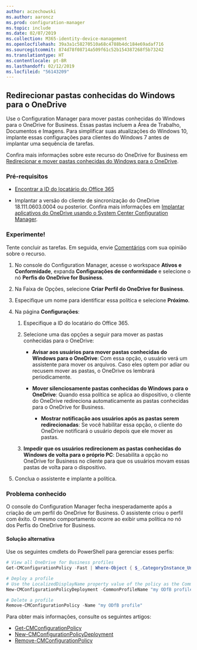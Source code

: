```yaml
---
author: aczechowski
ms.author: aaroncz
ms.prod: configuration-manager
ms.topic: include
ms.date: 02/07/2019
ms.collection: M365-identity-device-management
ms.openlocfilehash: 39a3a1c58270510a68c4788b4dc184e69adaf716
ms.sourcegitcommit: 874d78f08714a509f61c52b154387268f5b73242
ms.translationtype: HT
ms.contentlocale: pt-BR
ms.lasthandoff: 02/12/2019
ms.locfileid: "56143209"
---
```

## <a name="bkmk_odfb"></a> Redirecionar pastas conhecidas do Windows para o OneDrive
<!--3556021-->

Use o Configuration Manager para mover pastas conhecidas do Windows para o OneDrive for Business. Essas pastas incluem a Área de Trabalho, Documentos e Imagens. Para simplificar suas atualizações do Windows 10, implante essas configurações para clientes do Windows 7 antes de implantar uma sequência de tarefas. 

Confira mais informações sobre este recurso do OneDrive for Business em [Redirecionar e mover pastas conhecidas do Windows para o OneDrive](https://docs.microsoft.com/onedrive/redirect-known-folders).


### <a name="prerequisites"></a>Pré-requisitos

- [Encontrar a ID do locatário do Office 365](https://docs.microsoft.com/onedrive/find-your-office-365-tenant-id)  

- Implantar a versão do cliente de sincronização do OneDrive 18.111.0603.0004 ou posterior. Confira mais informações em [Implantar aplicativos do OneDrive usando o System Center Configuration Manager](https://docs.microsoft.com/onedrive/deploy-on-windows).  


### <a name="try-it-out"></a>Experimente!

Tente concluir as tarefas. Em seguida, envie [Comentários](/sccm/core/understand/find-help#product-feedback) com sua opinião sobre o recurso.

1. No console do Configuration Manager, acesse o workspace **Ativos e Conformidade**, expanda **Configurações de conformidade** e selecione o nó **Perfis do OneDrive for Business**.  

2. Na Faixa de Opções, selecione **Criar Perfil do OneDrive for Business**.  

3. Especifique um nome para identificar essa política e selecione **Próximo**.  

4. Na página **Configurações**:

    1. Especifique a ID do locatário do Office 365.  

    2. Selecione uma das opções a seguir para mover as pastas conhecidas para o OneDrive:  

        - **Avisar aos usuários para mover pastas conhecidas do Windows para o OneDrive**: Com essa opção, o usuário verá um assistente para mover os arquivos. Caso eles optem por adiar ou recusem mover as pastas, o OneDrive os lembrará periodicamente.  

        - **Mover silenciosamente pastas conhecidas do Windows para o OneDrive**: Quando essa política se aplica ao dispositivo, o cliente do OneDrive redireciona automaticamente as pastas conhecidas para o OneDrive for Business.  

            - **Mostrar notificação aos usuários após as pastas serem redirecionadas**: Se você habilitar essa opção, o cliente do OneDrive notificará o usuário depois que ele mover as pastas.  

    3. **Impedir que os usuários redirecionem as pastas conhecidas do Windows de volta para o próprio PC**: Desabilita a opção no OneDrive for Business no cliente para que os usuários movam essas pastas de volta para o dispositivo.  

5. Conclua o assistente e implante a política.  


### <a name="known-issue"></a>Problema conhecido

O console do Configuration Manager fecha inesperadamente após a criação de um perfil do OneDrive for Business. O assistente criou o perfil com êxito. O mesmo comportamento ocorre ao exibir uma política no nó dos Perfis do OneDrive for Business. 

#### <a name="workaround"></a>Solução alternativa
Use os seguintes cmdlets do PowerShell para gerenciar esses perfis:


```PowerShell
# View all OneDrive for Business profiles
Get-CMConfigurationPolicy -Fast | Where-Object { $_.CategoryInstance_UniqueIDs -eq "SettingsAndPolicy:SMS_OneDriveKnownFolderMigrationSettings" }

# Deploy a profile
# Use the LocalizedDisplayName property value of the policy as the CommonProfileName parameter.
New-CMConfigurationPolicyDeployment -CommonProfileName "my ODfB profile" -CollectionName "my collection"

# Delete a profile
Remove-CMConfigurationPolicy -Name "my ODfB profile"
```

Para obter mais informações, consulte os seguintes artigos:
- [Get-CMConfigurationPolicy](https://docs.microsoft.com/powershell/module/configurationmanager/get-cmconfigurationpolicy?view=sccm-ps)
- [New-CMConfigurationPolicyDeployment](https://docs.microsoft.com/powershell/module/ConfigurationManager/New-CMConfigurationPolicyDeployment?view=sccm-ps)
- [Remove-CMConfigurationPolicy](https://docs.microsoft.com/powershell/module/configurationmanager/remove-cmconfigurationpolicy?view=sccm-ps)

